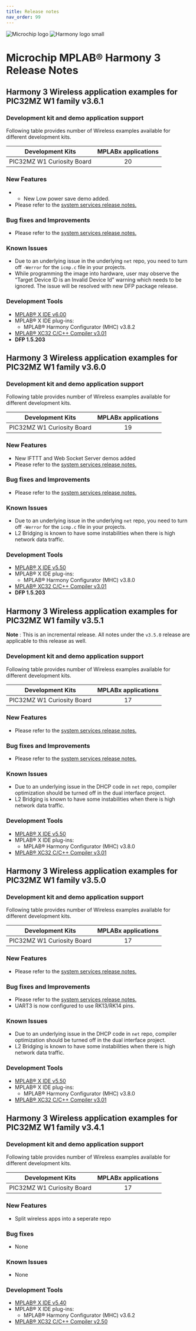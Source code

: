 ```yaml
---
title: Release notes
nav_order: 99
---
```


![Microchip logo](https://raw.githubusercontent.com/wiki/Microchip-MPLAB-Harmony/Microchip-MPLAB-Harmony.github.io/images/microchip_logo.png)
![Harmony logo small](https://raw.githubusercontent.com/wiki/Microchip-MPLAB-Harmony/Microchip-MPLAB-Harmony.github.io/images/microchip_mplab_harmony_logo_small.png)

# Microchip MPLAB® Harmony 3 Release Notes

## Harmony 3 Wireless application examples for PIC32MZ W1 family  **v3.6.1**

### Development kit and demo application support

Following table provides number of Wireless examples available for different development kits.

| Development Kits           | MPLABx applications |
|:--------------------------:|:-------------------:|
| PIC32MZ W1 Curiosity Board |       20            |

### New Features
- -	New Low power save demo added.
- Please refer to the [system services release notes.](https://github.com/Microchip-MPLAB-Harmony/wireless_system_pic32mzw1_wfi32e01/blob/master/release_notes.md)

### Bug fixes and Improvements
- Please refer to the [system services release notes.](https://github.com/Microchip-MPLAB-Harmony/wireless_system_pic32mzw1_wfi32e01/blob/master/release_notes.md)


### Known Issues
- Due to an underlying issue in the underlying `net` repo, you need to turn off `-Werror` for the `icmp.c` file in your projects.
- While programming the image into hardware, user may observe the “Target Device ID is an Invalid Device Id” warning which needs to be ignored. The issue will be resolved with new DFP package release.

### Development Tools

- [MPLAB® X IDE v6.00](https://www.microchip.com/mplab/mplab-x-ide)
- MPLAB® X IDE plug-ins:
  - MPLAB® Harmony Configurator (MHC) v3.8.2
- [MPLAB® XC32 C/C++ Compiler v3.01](https://www.microchip.com/mplab/compilers)
- **DFP 1.5.203**

## Harmony 3 Wireless application examples for PIC32MZ W1 family  **v3.6.0**

### Development kit and demo application support

Following table provides number of Wireless examples available for different development kits.

| Development Kits           | MPLABx applications |
|:--------------------------:|:-------------------:|
| PIC32MZ W1 Curiosity Board |       19            |

### New Features
- New IFTTT and Web Socket Server demos added
- Please refer to the [system services release notes.](https://github.com/Microchip-MPLAB-Harmony/wireless_system_pic32mzw1_wfi32e01/blob/master/release_notes.md)

### Bug fixes and Improvements
- Please refer to the [system services release notes.](https://github.com/Microchip-MPLAB-Harmony/wireless_system_pic32mzw1_wfi32e01/blob/master/release_notes.md)


### Known Issues
- Due to an underlying issue in the underlying `net` repo, you need to turn off `-Werror` for the `icmp.c` file in your projects.
- L2 Bridging is known to have some instabilities when there is high network data traffic.

### Development Tools

- [MPLAB® X IDE v5.50](https://www.microchip.com/mplab/mplab-x-ide)
- MPLAB® X IDE plug-ins:
  - MPLAB® Harmony Configurator (MHC) v3.8.0
- [MPLAB® XC32 C/C++ Compiler v3.01](https://www.microchip.com/mplab/compilers)
- **DFP 1.5.203**

## Harmony 3 Wireless application examples for PIC32MZ W1 family  **v3.5.1**

**Note** : This is an incremental release. All notes under the `v3.5.0` release are applicable to this release as well.
### Development kit and demo application support

Following table provides number of Wireless examples available for different development kits.

| Development Kits           | MPLABx applications |
|:--------------------------:|:-------------------:|
| PIC32MZ W1 Curiosity Board |       17            |

### New Features
- Please refer to the [system services release notes.](https://github.com/Microchip-MPLAB-Harmony/wireless_system_pic32mzw1_wfi32e01/blob/master/release_notes.md)

### Bug fixes and Improvements
- Please refer to the [system services release notes.](https://github.com/Microchip-MPLAB-Harmony/wireless_system_pic32mzw1_wfi32e01/blob/master/release_notes.md)


### Known Issues
- Due to an underlying issue in the DHCP code in `net` repo, compiler optimization should be turned off in the dual interface project.
- L2 Bridging is known to have some instabilities when there is high network data traffic.

### Development Tools

- [MPLAB® X IDE v5.50](https://www.microchip.com/mplab/mplab-x-ide)
- MPLAB® X IDE plug-ins:
  - MPLAB® Harmony Configurator (MHC) v3.8.0
- [MPLAB® XC32 C/C++ Compiler v3.01](https://www.microchip.com/mplab/compilers)

## Harmony 3 Wireless application examples for PIC32MZ W1 family  **v3.5.0**

### Development kit and demo application support

Following table provides number of Wireless examples available for different development kits.

| Development Kits           | MPLABx applications |
|:--------------------------:|:-------------------:|
| PIC32MZ W1 Curiosity Board |       17            |

### New Features
- Please refer to the [system services release notes.](https://github.com/Microchip-MPLAB-Harmony/wireless_system_pic32mzw1_wfi32e01/blob/master/release_notes.md)

### Bug fixes and Improvements
- Please refer to the [system services release notes.](https://github.com/Microchip-MPLAB-Harmony/wireless_system_pic32mzw1_wfi32e01/blob/master/release_notes.md)
- UART3 is now configured to use RK13/RK14 pins.

### Known Issues
- Due to an underlying issue in the DHCP code in `net` repo, compiler optimization should be turned off in the dual interface project.
- L2 Bridging is known to have some instabilities when there is high network data traffic.

### Development Tools

- [MPLAB® X IDE v5.50](https://www.microchip.com/mplab/mplab-x-ide)
- MPLAB® X IDE plug-ins:
  - MPLAB® Harmony Configurator (MHC) v3.8.0
- [MPLAB® XC32 C/C++ Compiler v3.01](https://www.microchip.com/mplab/compilers)


## Harmony 3 Wireless application examples for PIC32MZ W1 family  **v3.4.1**

### Development kit and demo application support

Following table provides number of Wireless examples available for different development kits.

| Development Kits           | MPLABx applications |
|:--------------------------:|:-------------------:|
| PIC32MZ W1 Curiosity Board |       17            |

### New Features
- Split wireless apps into a seperate repo

### Bug fixes
- None

### Known Issues
- None

### Development Tools

- [MPLAB® X IDE v5.40](https://www.microchip.com/mplab/mplab-x-ide)
- MPLAB® X IDE plug-ins:
  - MPLAB® Harmony Configurator (MHC) v3.6.2
- [MPLAB® XC32 C/C++ Compiler v2.50](https://www.microchip.com/mplab/compilers)
